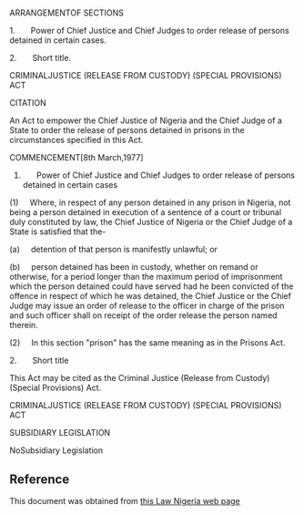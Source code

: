 # 

ARRANGEMENTOF SECTIONS

1.       Power of Chief Justice and Chief Judges to order release of persons detained in certain cases.

2.       Short title.

CRIMINALJUSTICE (RELEASE FROM CUSTODY) (SPECIAL PROVISIONS) ACT

CITATION

An Act to empower the Chief Justice of Nigeria and the Chief Judge of a State to order the release of persons detained in prisons in the circumstances specified in this Act.

COMMENCEMENT[8th March,1977]

1.       Power of Chief Justice and Chief Judges to order release of persons detained in certain cases

(1)     Where, in respect of any person detained in any prison in Nigeria, not being a person detained in execution of a sentence of a court or tribunal duly constituted by law, the Chief Justice of Nigeria or the Chief Judge of a State is satisfied that the-

(a)     detention of that person is manifestly unlawful; or

(b)     person detained has been in custody, whether on remand or otherwise, for a period longer than the maximum period of imprisonment which the person detained could have served had he been convicted of the offence in respect of which he was detained, the Chief Justice or the Chief Judge may issue an order of release to the officer in charge of the prison and such officer shall on receipt of the order release the person named therein.

(2)     In this section "prison" has the same meaning as in the Prisons Act.

2.       Short title

This Act may be cited as the Criminal Justice (Release from Custody) (Special Provisions) Act.

CRIMINALJUSTICE (RELEASE FROM CUSTODY) (SPECIAL PROVISIONS) ACT

SUBSIDIARY LEGISLATION

NoSubsidiary Legislation

## Reference

This document was obtained from [this Law Nigeria web page](http://www.lawnigeria.com/LFN/C/Criminal-Justice%28Releases-from-Custody%28Special-Provisions%29Act.php)